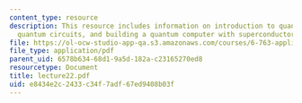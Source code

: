 ```yaml
---
content_type: resource
description: This resource includes information on introduction to quantum computation,
  quantum circuits, and building a quantum computer with superconductors.
file: https://ol-ocw-studio-app-qa.s3.amazonaws.com/courses/6-763-applied-superconductivity-fall-2005/e8434e2c2433c34f7adf67ed9408b03f_lecture22.pdf
file_type: application/pdf
parent_uid: 6578b634-68d1-9a5d-182a-c23165270ed8
resourcetype: Document
title: lecture22.pdf
uid: e8434e2c-2433-c34f-7adf-67ed9408b03f
---
```

